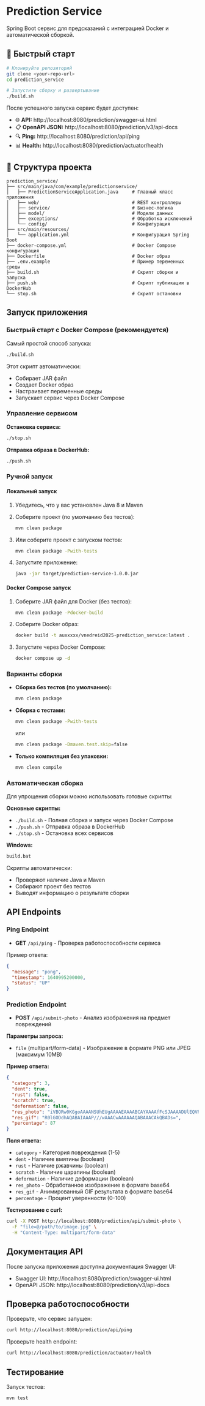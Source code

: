 # Prediction Service

Spring Boot сервис для предсказаний с интеграцией Docker и автоматической сборкой.

## 🚀 Быстрый старт

```bash
# Клонируйте репозиторий
git clone <your-repo-url>
cd prediction_service

# Запустите сборку и развертывание
./build.sh
```

После успешного запуска сервис будет доступен:
- 🌐 **API:** http://localhost:8080/prediction/swagger-ui.html
- 📋 **OpenAPI JSON:** http://localhost:8080/prediction/v3/api-docs
- 🔍 **Ping:** http://localhost:8080/prediction/api/ping
- 📊 **Health:** http://localhost:8080/prediction/actuator/health

## 📁 Структура проекта

```
prediction_service/
├── src/main/java/com/example/predictionservice/
│   ├── PredictionServiceApplication.java     # Главный класс приложения
│   ├── web/                                  # REST контроллеры
│   ├── service/                              # Бизнес-логика
│   ├── model/                                # Модели данных
│   ├── exceptions/                           # Обработка исключений
│   └── config/                               # Конфигурация
├── src/main/resources/
│   └── application.yml                       # Конфигурация Spring Boot
├── docker-compose.yml                        # Docker Compose конфигурация
├── Dockerfile                                # Docker образ
├── .env.example                              # Пример переменных среды
├── build.sh                                  # Скрипт сборки и запуска
├── push.sh                                   # Скрипт публикации в DockerHub
└── stop.sh                                   # Скрипт остановки
```

## Запуск приложения

### Быстрый старт с Docker Compose (рекомендуется)

Самый простой способ запуска:

```bash
./build.sh
```

Этот скрипт автоматически:
- Собирает JAR файл
- Создает Docker образ
- Настраивает переменные среды
- Запускает сервис через Docker Compose

### Управление сервисом

**Остановка сервиса:**
```bash
./stop.sh
```

**Отправка образа в DockerHub:**
```bash
./push.sh
```

### Ручной запуск

#### Локальный запуск

1. Убедитесь, что у вас установлен Java 8 и Maven

2. Соберите проект (по умолчанию без тестов):
   ```bash
   mvn clean package
   ```

3. Или соберите проект с запуском тестов:
   ```bash
   mvn clean package -Pwith-tests
   ```

4. Запустите приложение:
   ```bash
   java -jar target/prediction-service-1.0.0.jar
   ```

#### Docker Compose запуск

1. Соберите JAR файл для Docker (без тестов):
   ```bash
   mvn clean package -Pdocker-build
   ```

2. Соберите Docker образ:
   ```bash
   docker build -t auxxxxx/vnedreid2025-prediction_service:latest .
   ```

3. Запустите через Docker Compose:
   ```bash
   docker compose up -d
   ```

### Варианты сборки

- **Сборка без тестов (по умолчанию):**
  ```bash
  mvn clean package
  ```

- **Сборка с тестами:**
  ```bash
  mvn clean package -Pwith-tests
  ```
  или
  ```bash
  mvn clean package -Dmaven.test.skip=false
  ```

- **Только компиляция без упаковки:**
  ```bash
  mvn clean compile
  ```

### Автоматическая сборка

Для упрощения сборки можно использовать готовые скрипты:

**Основные скрипты:**
- `./build.sh` - Полная сборка и запуск через Docker Compose
- `./push.sh` - Отправка образа в DockerHub
- `./stop.sh` - Остановка всех сервисов

**Windows:**
```cmd
build.bat
```

Скрипты автоматически:
- Проверяют наличие Java и Maven
- Собирают проект без тестов
- Выводят информацию о результате сборки

## API Endpoints

### Ping Endpoint
- **GET** `/api/ping` - Проверка работоспособности сервиса

Пример ответа:
```json
{
  "message": "pong",
  "timestamp": 1640995200000,
  "status": "UP"
}
```

### Prediction Endpoint
- **POST** `/api/submit-photo` - Анализ изображения на предмет повреждений

**Параметры запроса:**
- `file` (multipart/form-data) - Изображение в формате PNG или JPEG (максимум 10MB)

**Пример ответа:**
```json
{
  "category": 3,
  "dent": true,
  "rust": false,
  "scratch": true,
  "deformation": false,
  "res_photo": "iVBORw0KGgoAAAANSUhEUgAAAAEAAAABCAYAAAAfFcSJAAAADUlEQVR42mNkYPhfDwAChAFIdni/6wAAAABJRU5ErkJggg==",
  "res_gif": "R0lGODdhAQABAIAAAP///wAAACwAAAAAAQABAAACAkQBADs=",
  "percentage": 87
}
```

**Поля ответа:**
- `category` - Категория повреждения (1-5)
- `dent` - Наличие вмятины (boolean)
- `rust` - Наличие ржавчины (boolean)
- `scratch` - Наличие царапины (boolean)
- `deformation` - Наличие деформации (boolean)
- `res_photo` - Обработанное изображение в формате base64
- `res_gif` - Анимированный GIF результата в формате base64
- `percentage` - Процент уверенности (0-100)

**Тестирование с curl:**
```bash
curl -X POST http://localhost:8080/prediction/api/submit-photo \
  -F "file=@/path/to/image.jpg" \
  -H "Content-Type: multipart/form-data"
```

## Документация API

После запуска приложения доступна документация Swagger UI:
- Swagger UI: http://localhost:8080/prediction/swagger-ui.html
- OpenAPI JSON: http://localhost:8080/prediction/v3/api-docs

## Проверка работоспособности

Проверьте, что сервис запущен:
```bash
curl http://localhost:8080/prediction/api/ping
```

Проверьте health endpoint:
```bash
curl http://localhost:8080/prediction/actuator/health
```

## Тестирование

Запуск тестов:
```bash
mvn test
```